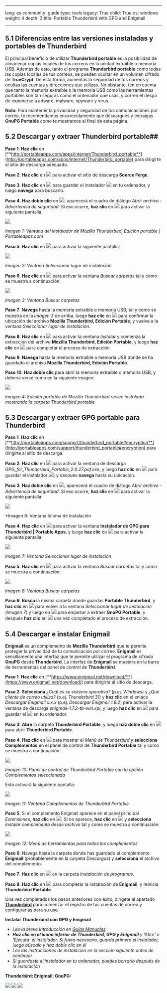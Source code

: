

---

lang: es
community: guide
type: tools
legacy: True
child: True
os: windows
weight: 4
depth: 3
title: Portable Thunderbird with GPG and Enigmail

---

## 5.1 Diferencias entre las versiones instaladas y portables de Thunderbird ##

El principal beneficio de utilizar **Thunderbird portable** es la posibilidad de almacenar copias locales de tus correos en la unidad extraíble o memoria USB. Además de esto, tanto el programa **Thunderbird portable** como todas las copias locales de tus correos, se pueden ocultar en un volumen cifrado de **TrueCrypt**. De esta forma, aumentas la seguridad de tus correos y ocultas las cuentas y direcciones que utilizas. No obstante, ten en cuenta que tanto la memoria extraíble o la memoria USB como las herramientas portables son tan seguras como el ordenador que usas, y corren el riesgo de exponerse a adware, malware, spyware y virus.

**Nota**: Para mantener la privacidad y seguridad de tus comunicaciones por correo, te recomendamos encarecidamente que descargues y extraigas **GnuPG Portable** como te mostramos al final de esta página.

## 5.2 Descargar y extraer Thunderbird portable##
**Paso 1**. **Haz clic** en  [**http://portableapps.com/apps/internet/Thunderbird_portable**](http://portableapps.com/apps/internet/Thunderbird_portable) para dirigirte al sitio de descarga adecuado.

**Paso 2**. **Haz clic** en ![](/sbox/screen/thunderbirdportable-es-1/01.png) para activar el sitio de descarga **Source Forge**.

**Paso 3**. **Haz clic** en ![](/sbox/screen/thunderbirdportable-es-1/02.png) para guardar el instalador ![](/sbox/screen/thunderbirdportable-es-1/03.png) en tu ordenador, y luego **navega** para buscarlo.

**Paso 4**. **Haz doble clic** en ![](/sbox/screen/thunderbirdportable-es-1/03.png); aparecerá el cuadro de diálogo *Abrir archivo - Advertencia de seguridad*. Si eso ocurre, **haz clic** en ![](/sbox/screen/thunderbirdportable-es-1/04.png) para activar la siguiente pantalla:

![](/sbox/screen/thunderbirdportable-es-1/05.png)

*Imagen 1: Ventana del Instalador de Mozilla Thunderbird, Edición portable | Portableapps.com*

**Paso 5**. **Haz clic** en ![](/sbox/screen/thunderbirdportable-es-1/06.png) para activar la siguiente pantalla:

![](/sbox/screen/thunderbirdportable-es-1/07.png)

*Imagen 2: Ventana Seleccionar lugar de instalación*

**Paso 6**. **Haz clic** en ![](/sbox/screen/thunderbirdportable-es-1/08.png) para activar la ventana *Buscar carpetas* tal y como se muestra a continuación:

![](/sbox/screen/thunderbirdportable-es-1/09.png)

*Imagen 3: Ventana Buscar carpetas*

**Paso 7**. **Navega** hasta la memoria extraíble o memoria USB, tal y como se muestra en la *Imagen 3* de arriba, luego **haz clic** en ![](/sbox/screen/thunderbirdportable-es-1/10.png) para confirmar la ubicación del archivo **Mozilla Thunderbird, Edición Portable**, y vuelve a la ventana *Seleccionar lugar de instalación*. 

**Paso 8**. **Haz clic** en ![](/sbox/screen/thunderbirdportable-es-1/11.png) para activar la ventana *Instalar* y comienza la extracción del archivo **Mozilla Thunderbird, Edición Portable**, y luego **haz clic** en ![](/sbox/screen/thunderbirdportable-es-1/12.png) para completar el proceso de extracción.

**Paso 9**. **Navega** hasta la memoria extraíble o memoria USB donde se ha guardado el archivo **Mozilla Thunderbird, Edición Portable**.

**Paso 10**. **Haz doble clic** para abrir la memoria extraíble o memoria USB, y debería verse como en la siguiente imagen:

![](/sbox/screen/thunderbirdportable-es-1/13.png)

*Imagen 4: Edición portable de Mozilla Thunderbird recién instalada mostrando la carpeta Thunderbird portable*

## 5.3 Descargar y extraer GPG portable para Thunderbird ##

**Paso 1**. **Haz clic** en [**http://portableapps.com/support/thunderbird_portable#encryption**](http://portableapps.com/support/thunderbird_portable#encryption) para dirigirte al sitio de descarga.

**Paso 2**. **Haz clic** en ![](/sbox/screen/thunderbirdportable-es-1/17.png) para activar la ventana de descarga *GPG_for_Thunderbird_Portable_2.0.27.paf.exe*, y luego **haz clic** en ![](/sbox/screen/thunderbirdportable-es-1/02.png) para guardar el instalador ![](/sbox/screen/thunderbirdportable-es-1/18.png); y después **navega** hasta su ubicación.

**Paso 3**. **Haz doble clic** en ![](/sbox/screen/thunderbirdportable-es-1/18.png); aparecerá el cuadro de diálogo *Abrir archivo - Advertencia de seguridad*. Si eso ocurre, **haz clic** en ![](/sbox/screen/thunderbirdportable-es-1/04.png) para activar la siguiente pantalla:

![](/sbox/screen/thunderbirdportable-es-1/19.png)

*Imagen 6: Ventana Idioma de instalación

**Paso 4**. **Haz clic** en ![](/sbox/screen/thunderbirdportable-es-1/10.png) para activar la ventana **Instalador de GPG para Thunderbird | Portable Apps**, y luego **haz clic** en ![](/sbox/screen/thunderbirdportable-es-1/06.png) para activar la siguiente pantalla:

![](/sbox/screen/thunderbirdportable-es-1/20.png)

*Imagen 7: Ventana Seleccionar lugar de instalación*

**Paso 5**. **Haz clic** en ![](/sbox/screen/thunderbirdportable-es-1/08.png) para activar la ventana *Buscar carpetas* tal y como se muestra a continuación:

![](/sbox/screen/thunderbirdportable-es-1/21.png)

*Imagen 8: Ventana Buscar carpetas*

**Paso 6**. **Busca** la misma carpeta donde guardas **Portable Thunderbird**, y  **haz clic** en ![](/sbox/screen/thunderbirdportable-es-1/10.png) para volver a la ventana *Seleccionar lugar de instalación* (*Imagen 7*) y luego en ![](/sbox/screen/thunderbirdportable-es-1/11.png) para empezar a extraer **GnuPG Portable**, y después **haz clic** en ![](/sbox/screen/thunderbirdportable-es-1/12.png) una vez completado el proceso de extracción.

## 5.4 Descargar e instalar Enigmail ##

**Enigmail** es un complemento de **Mozilla Thunderbird** que te permite proteger la privacidad de tu comunicación por correo. **Enigmail** es sencillamente una interfaz que te permite utilizar el programa de cifrado **GnuPG** desde **Thunderbird**.  La interfaz de **Enigmail** se muestra en la barra de herramientas del panel de control de **Thunderbird**. 

**Paso 1**. **Haz clic** en [**https://www.enigmail.net/download/**](https://www.enigmail.net/download/) para dirigirte al sitio de descarga.

**Paso 2**. **Selecciona** *¿Cuál es su sistema operativo?* (p.ej. *Windows*) y *¿Qué cliente de correo utiliza?* (p.ej. *Thunderbird 31*) y **haz clic** en el enlace *Descargar Enigmail x.x.x* (p.ej. *Descargar Enigmail 1.8.2*) para activar la ventana de descarga *enigmail-1.7.2-tb-win.xpi*, y luego **haz clic** en ![](/sbox/screen/thunderbirdportable-es-1/25.png) para guardar el ![](/sbox/screen/thunderbirdportable-es-1/26.png) en tu ordenador.

**Paso 3**. **Abre** la carpeta **Thunderbird Portable**, y luego **haz doble clic** en ![](/sbox/screen/thunderbirdportable-es-1/14.png) para abrir **Thunderbird Portable**.

**Paso 4**. **Haz clic** en ![](/sbox/screen/thunderbirdportable-es-1/27.png) para mostrar el *Menú de Thunderbird* y **selecciona Complementos**  en el panel de control de **Thunderbird Portable** tal y como se muestra a continuación:

![](/sbox/screen/thunderbirdportable-es-1/28.png)

*Imagen 10: Panel de control de Thunderbird Portable con la opción Complementos seleccionada*

Esto activará la siguiente pantalla:

![](/sbox/screen/thunderbirdportable-es-1/29.png)

*Imagen 11: Ventana Complementos de Thunderbird Portable*

**Paso 5**. Si el complemento Enigmail aparece en el panel principal *Extensiones*, **haz clic** en ![](/sbox/screen/thunderbirdportable-es-1/30.png). Si no aparece, **haz clic** en ![](/sbox/screen/thunderbirdportable-es-1/31.png) y  **selecciona** *Instalar complemento desde archivo* tal y como se muestra a continuación: 

![](/sbox/screen/thunderbirdportable-es-1/32.png)

*Imagen 12: Menú de herramientas para todos los complementos*

**Paso 6**. Navega hasta la carpeta donde has guardado el complemento **Enigmail** (probablemente en la carpeta *Descargas*) y **selecciona** el archivo del complemento.

**Paso 7**.  **Haz clic** en ![](/sbox/screen/thunderbirdportable-es-1/33.png) en la carpeta *Instalación de programas*.

**Paso 8**. **Haz clic** en ![](/sbox/screen/thunderbirdportable-es-1/34.png) para completar la instalación de **Enigmail**, y reinicia **Thunderbird Portable**.

Una vez completados los pasos anteriores con éxito, dirígete al apartado [**Thunderbird**](/es/thunderbird_principal) para comenzar el registro de tus cuentas de correo y configurarlas para su uso.

**Instalar Thunderbird con GPG y Enigmail**

- *Lee la breve Introducción en [Guías Manuales](/es/handsonguides)*
- ***Haz clic en el icono inferior de Thunderbird, GPG y Enigmail** y 'Abre' o 'Ejecuta' el instalador. Si fuera necesario, guarda primero el instalador, luego búscalo y haz doble clic en él*
- *Lee las instrucciones de instalación en la sección siguiente antes de continuar*
- *Si guardaste el instalador en tu ordenador, puedes borrarlo después de la instalación*

**Thunderbird:  Enigmail:  GnuPG:**  

[![](/sites/security.ngoinabox.org/files/u12/thunderbird.png)](/sbox/programs/ThunderbirdPortable-en.exe)
[![](/sites/security.ngoinabox.org/files/u9/enigmail_long.png)](/sbox/programs/enigmail.xpi)
[![](/sites/security.ngoinabox.org/files/u9/GnuPG.png)](/sbox/programs/GPG_for_Thunderbird_Portable_1.4.11.paf.exe)

